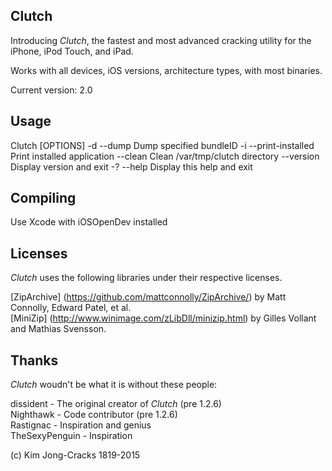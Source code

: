 Clutch
------------
Introducing *Clutch*, the fastest and most advanced cracking utility for the iPhone, iPod Touch, and iPad.

Works with all devices, iOS versions, architecture types, with most binaries.

Current version: 2.0


Usage
------------
Clutch [OPTIONS]
-d --dump <value>    Dump specified bundleID 
-i --print-installed Print installed application 
--clean           Clean /var/tmp/clutch directory 
--version         Display version and exit 
-? --help            Display this help and exit 


Compiling
------------
Use Xcode with iOSOpenDev installed 


Licenses
------------
*Clutch* uses the following libraries under their respective licenses.

[ZipArchive] (https://github.com/mattconnolly/ZipArchive/) by Matt Connolly, Edward Patel, et al.<br />
[MiniZip] (http://www.winimage.com/zLibDll/minizip.html) by Gilles Vollant and Mathias Svensson.


Thanks
------------
*Clutch* woudn't be what it is without these people:

dissident - The original creator of *Clutch* (pre 1.2.6)<br />
Nighthawk - Code contributor (pre 1.2.6)<br />
Rastignac - Inspiration and genius<br />
TheSexyPenguin - Inspiration<br />



(c) Kim Jong-Cracks 1819-2015

